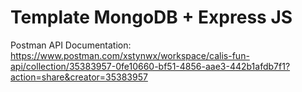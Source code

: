 # Template MongoDB + Express JS

Postman API Documentation: https://www.postman.com/xstynwx/workspace/calis-fun-api/collection/35383957-0fe10660-bf51-4856-aae3-442b1afdb7f1?action=share&creator=35383957